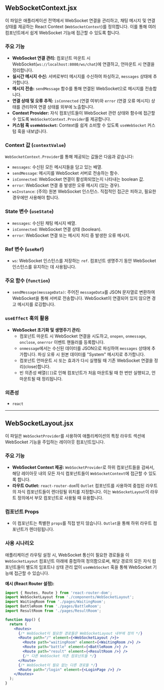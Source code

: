 ## WebSocketContext.jsx

이 파일은 애플리케이션 전역에서 WebSocket 연결을 관리하고, 채팅 메시지 및 연결 상태를 제공하는 React Context (`WebSocketContext`)를 정의합니다. 이를 통해 여러 컴포넌트에서 쉽게 WebSocket 기능에 접근할 수 있도록 합니다.

### 주요 기능

* **WebSocket 연결 관리:** 컴포넌트 마운트 시 WebSocket(`ws://localhost:8080/ws/chat`)에 연결하고, 언마운트 시 연결을 정리합니다.
* **실시간 메시지 수신:** 서버로부터 메시지를 수신하여 파싱하고, `messages` 상태에 추가합니다.
* **메시지 전송:** `sendMessage` 함수를 통해 연결된 WebSocket으로 메시지를 전송합니다.
* **연결 상태 및 오류 추적:** `isConnected` (연결 여부)와 `error` (연결 오류 메시지) 상태를 관리하여 연결 상태를 외부에 노출합니다.
* **Context Provider:** 자식 컴포넌트들이 WebSocket 관련 상태와 함수에 접근할 수 있도록 `WebSocketContext.Provider`를 제공합니다.
* **커스텀 훅 `useWebSocket`:** Context를 쉽게 소비할 수 있도록 `useWebSocket` 커스텀 훅을 내보냅니다.

### Context 값 (`contextValue`)

`WebSocketContext.Provider`를 통해 제공되는 값들은 다음과 같습니다:

* `messages`: 수신된 모든 메시지들을 담고 있는 배열.
* `sendMessage`: 메시지를 WebSocket 서버로 전송하는 함수.
* `isConnected`: WebSocket 연결이 활성화되었는지 나타내는 boolean 값.
* `error`: WebSocket 연결 중 발생한 오류 메시지 (있는 경우).
* `wsInstance`: (주의) 원본 WebSocket 인스턴스. 직접적인 접근은 피하고, 필요한 경우에만 사용해야 합니다.

### State 변수 (`useState`)

* `messages`: 수신된 채팅 메시지 배열.
* `isConnected`: WebSocket 연결 상태 (boolean).
* `error`: WebSocket 연결 또는 메시지 처리 중 발생한 오류 메시지.

### Ref 변수 (`useRef`)

* `ws`: WebSocket 인스턴스를 저장하는 `ref`. 컴포넌트 생명주기 동안 WebSocket 인스턴스를 유지하는 데 사용됩니다.

### 주요 함수 (`function`)

* `sendMessage(messageData)`: 주어진 `messageData`를 JSON 문자열로 변환하여 WebSocket을 통해 서버로 전송합니다. WebSocket이 연결되어 있지 않으면 경고 메시지를 로깅합니다.

### `useEffect` 훅의 활용

* **WebSocket 초기화 및 생명주기 관리:**
    * 컴포넌트 마운트 시 WebSocket 연결을 시도하고, `onopen`, `onmessage`, `onclose`, `onerror` 이벤트 핸들러를 등록합니다.
    * `onmessage`에서는 수신된 데이터를 JSON으로 파싱하여 `messages` 상태에 추가합니다. 파싱 오류 시 원본 데이터를 "System" 메시지로 추가합니다.
    * 컴포넌트 언마운트 시 또는 효과가 다시 실행될 때 기존 WebSocket 연결을 정리(close)합니다.
    * 빈 의존성 배열(`[]`)로 인해 컴포넌트가 처음 마운트될 때 한 번만 실행되고, 언마운트될 때 정리됩니다.

### 의존성

* `react`

---

## WebSocketLayout.jsx

이 파일은 `WebSocketProvider`를 사용하여 애플리케이션의 특정 라우트 섹션에 WebSocket 기능을 주입하는 레이아웃 컴포넌트입니다.

### 주요 기능

* **WebSocket Context 제공:** `WebSocketProvider`로 하위 컴포넌트들을 감싸서, 해당 레이아웃 내의 모든 자식 컴포넌트들이 `WebSocketContext`에 접근할 수 있도록 합니다.
* **라우트 Outlet:** `react-router-dom`의 `Outlet` 컴포넌트를 사용하여 중첩된 라우트의 자식 컴포넌트들이 렌더링될 위치를 지정합니다. 이는 `WebSocketLayout`이 라우트 정의에서 부모 컴포넌트로 사용될 때 유용합니다.

### 컴포넌트 Props

* 이 컴포넌트는 특별한 `props`를 직접 받지 않습니다. `Outlet`을 통해 하위 라우트 컴포넌트가 렌더링됩니다.

### 사용 시나리오

애플리케이션 라우팅 설정 시, WebSocket 통신이 필요한 경로들을 이 `WebSocketLayout` 컴포넌트 아래에 중첩하여 정의함으로써, 해당 경로의 모든 자식 컴포넌트들이 별도의 임포트나 상태 관리 없이 `useWebSocket` 훅을 통해 WebSocket 기능에 접근할 수 있습니다.

**예시 (React Router 설정):**

```jsx
import { Routes, Route } from 'react-router-dom';
import WebSocketLayout from './components/WebSocketLayout';
import WaitingRoom from './pages/WaitingRoom';
import BattleRoom from './pages/BattleRoom';
import ResultRoom from './pages/ResultRoom';

function App() {
  return (
    <Routes>
      {/* WebSocket이 필요한 경로들은 WebSocketLayout 내부에 정의 */}
      <Route path="/" element={<WebSocketLayout />}>
        <Route path="waitingRoom" element={<WaitingRoom />} />
        <Route path="battle" element={<BattleRoom />} />
        <Route path="result" element={<ResultRoom />} />
        {/* 다른 WebSocket 의존 컴포넌트들 */}
      </Route>
      {/* WebSocket이 필요 없는 다른 경로들 */}
      <Route path="/login" element={<LoginPage />} />
    </Routes>
  );
}
